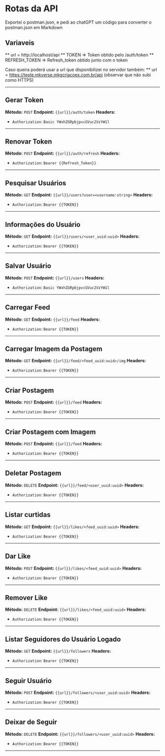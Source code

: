 # Rotas da API
Exportei o postman.json, e pedi ao chatGPT um código para converter o postman.json em Markdown

## Variaveis
** url = http://localhost/api
** TOKEN => Token obtido pelo /auth/token
** REFRESH_TOKEN => Refresh_token obtido junto com o token

Caso queira poderá usar a url que disponibilizei no servidor também:
** url = https://teste.mkverse.mkgcriacoes.com.br/api (observar que não subi como HTTPS)

---

## Gerar Token
**Método:** `POST`
**Endpoint:** `{{url}}/auth/token`
**Headers:**
- `Authorization`: `Basic YWxhZGRpbjpvcGVuc2VzYW1l`

---
## Renovar Token
**Método:** `POST`
**Endpoint:** `{{url}}/auth/refresh`
**Headers:**
- `Authorization`: `Bearer {{Refresh_Token}}`

---
## Pesquisar Usuários
**Método:** `GET`
**Endpoint:** `{{url}}/users?user=<username:string>`
**Headers:**
- `Authorization`: `Bearer {{TOKEN}}`

---
## Informações do Usuário
**Método:** `GET`
**Endpoint:** `{{url}}/users/<user_uuid:uuid>`
**Headers:**
- `Authorization`: `Bearer {{TOKEN}}`

---
## Salvar Usuário
**Método:** `POST`
**Endpoint:** `{{url}}/users`
**Headers:**
- `Authorization`: `Basic YWxhZGRpbjpvcGVuc2VzYW1l`

---
## Carregar Feed
**Método:** `GET`
**Endpoint:** `{{url}}/feed`
**Headers:**
- `Authorization`: `Bearer {{TOKEN}}`

---
## Carregar Imagem da Postagem
**Método:** `GET`
**Endpoint:** `{{url}}/feed/<feed_uuid:uuid>/img`
**Headers:**
- `Authorization`: `Bearer {{TOKEN}}`

---
## Criar Postagem
**Método:** `POST`
**Endpoint:** `{{url}}/feed`
**Headers:**
- `Authorization`: `Bearer {{TOKEN}}`

---
## Criar Postagem com Imagem
**Método:** `POST`
**Endpoint:** `{{url}}/feed`
**Headers:**
- `Authorization`: `Bearer {{TOKEN}}`

---
## Deletar Postagem
**Método:** `DELETE`
**Endpoint:** `{{url}}/feed/<user_uuid:uuid>`
**Headers:**
- `Authorization`: `Bearer {{TOKEN}}`

---
## Listar curtidas
**Método:** `GET`
**Endpoint:** `{{url}}/likes/<feed_uuid:uuid>`
**Headers:**
- `Authorization`: `Bearer {{TOKEN}}`

---
## Dar Like
**Método:** `POST`
**Endpoint:** `{{url}}/likes/<feed_uuid:uuid>`
**Headers:**
- `Authorization`: `Bearer {{TOKEN}}`

---
## Remover Like
**Método:** `DELETE`
**Endpoint:** `{{url}}/likes/<feed_uuid:uuid>`
**Headers:**
- `Authorization`: `Bearer {{TOKEN}}`

---
## Listar Seguidores do Usuário Logado
**Método:** `GET`
**Endpoint:** `{{url}}/followers`
**Headers:**
- `Authorization`: `Bearer {{TOKEN}}`

---
## Seguir Usuário
**Método:** `POST`
**Endpoint:** `{{url}}/followers/<user_uuid:uuid>`
**Headers:**
- `Authorization`: `Bearer {{TOKEN}}`

---
## Deixar de Seguir
**Método:** `DELETE`
**Endpoint:** `{{url}}/followers/<user_uuid:uuid>`
**Headers:**
- `Authorization`: `Bearer {{TOKEN}}`

---
